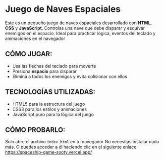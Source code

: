# Juego de Naves Espaciales

Este es un pequeño juego de naves espaciales desarrollado con **HTML**, **CSS** y **JavaScript**. Controlas una nave que debe disparar y esquivar enemigos en el espacio. Ideal para practicar lógica, eventos del teclado y animaciones en el navegador

## CÓMO JUGAR:
- Usa las flechas del teclado para moverte
- Presiona **espacio** para disparar
- Elimina a todos los enemigos y evita colisionar con ellos

## TECNOLOGÍAS UTILIZADAS:
- HTML5 para la estructura del juego
- CSS3 para los estilos y animaciones
- JavaScript puro para la lógica del juego

## CÓMO PROBARLO:
Solo abre el archivo `index.html` en tu navegador
No necesitas instalar nada más. 
O puedes acceder a él haciendo clic en el siguiente enlace:
<a>https://spaceship-game-sooty.vercel.app/</a>
